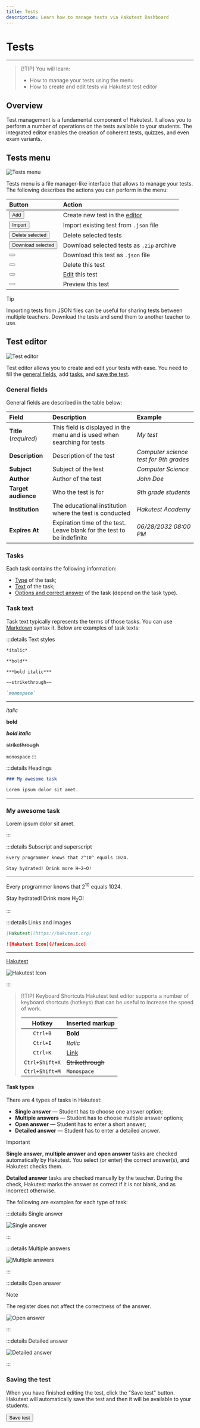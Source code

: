 ```yaml
---
title: Tests
description: Learn how to manage tests via Hakutest Dashboard
---
```


# Tests

---

> [!TIP] You will learn:
>
> -   How to manage your tests using the menu
> -   How to create and edit tests via Hakutest test editor

## Overview

Test management is a fundamental component of Hakutest. It allows you to
perform a number of operations on the tests available to your students. The
integrated editor enables the creation of coherent tests, quizzes, and even
exam variants.

## Tests menu

![Tests menu](./img/tests-menu.png)

Tests menu is a file manager-like interface that allows to manage your tests.
The following describes the actions you can perform in the menu:

| Button                                                                                         | Action                                        |
| :--------------------------------------------------------------------------------------------- | :-------------------------------------------- |
| <button class="button button__primary"><i class="i add"></i> Add</button>                      | Create new test in the [editor](#test-editor) |
| <button class="button button__primary"><i class="i import"></i> Import</button>                | Import existing test from `.json` file        |
| <button class="button button__danger"><i class="i trash-can"></i> Delete selected</button>     | Delete selected tests                         |
| <button class="button button__secondary"><i class="i download"></i> Download selected</button> | Download selected tests as `.zip` archive     |
| <button class="guide-action"><i class="i download"></i></button>                               | Download this test as `.json` file            |
| <button class="guide-action"><i class="i trash-can"></i></button>                              | Delete this test                              |
| <button class="guide-action"><i class="i edit"></i></button>                                   | [Edit](#test-editor) this test                |
| <button class="guide-action"><i class="i view"></i></button>                                   | Preview this test                             |

> [!TIP]
> Importing tests from JSON files can be useful for sharing tests between
> multiple teachers. Download the tests and send them to another teacher to
> use.

## Test editor

![Test editor](./img/test-editor.png)

Test editor allows you to create and edit your tests with ease. You need to
fill the [general fields](#general-fields), add [tasks](#tasks), and [save the
test](#saving-the-test).

### General fields

General fields are described in the table below:

| Field                  | Description                                                              | Example                                |
| :--------------------- | :----------------------------------------------------------------------- | :------------------------------------- |
| **Title** (_required_) | This field is displayed in the menu and is used when searching for tests | _My test_                              |
| **Description**        | Description of the test                                                  | _Computer science test for 9th grades_ |
| **Subject**            | Subject of the test                                                      | _Computer Science_                     |
| **Author**             | Author of the test                                                       | _John Doe_                             |
| **Target audience**    | Who the test is for                                                      | _9th grade students_                   |
| **Institution**        | The educational institution where the test is conducted                  | _Hakutest Academy_                     |
| **Expires At**         | Expiration time of the test. Leave blank for the test to be indefinite   | _06/28/2032 08:00 PM_                  |

### Tasks

Each task contains the following information:

-   [Type](#task-types) of the task;
-   [Text](#task-text) of the task;
-   [Options and correct answer](#task-types) of the task (depend on the task type).

### Task text

Task text typically represents the terms of those tasks. You can use
[Markdown](https://en.wikipedia.org/wiki/Markdown) syntax it. Below are
examples of task texts:

:::details Text styles

<!-- prettier-ignore-start -->
```markdown
*italic*

**bold**

***bold italic***

~~strikethrough~~

`monospace`
```
<!-- prettier-ignore-end -->

---

_italic_

**bold**

**_bold italic_**

~~strikethrough~~

`monospace`
:::

:::details Headings

```markdown
### My awesome task

Lorem ipsum dolor sit amet.
```

---

### My awesome task

Lorem ipsum dolor sit amet.

:::

:::details Subscript and superscript

```markdown
Every programmer knows that 2^10^ equals 1024.

Stay hydrated! Drink more H~2~O!
```

---

Every programmer knows that 2<sup>10</sup> equals 1024.

Stay hydrated! Drink more H<sub>2</sub>O!

:::

:::details Links and images

```markdown
[Hakutest](https://hakutest.org)

![Hakutest Icon](/favicon.ico)
```

---

[Hakutest](https://hakutest.org)

![Hakutest Icon](/favicon.ico)

:::

> [!TIP] Keyboard Shortcuts
> Hakutest test editor supports a number of keyboard shortcuts (hotkeys) that can be useful to increase the speed of work.
>
> |     Hotkey     | Inserted markup   |
> | :------------: | ----------------- |
> |    `Ctrl+B`    | **Bold**          |
> |    `Ctrl+I`    | _Italic_          |
> |    `Ctrl+K`    | [Link](#)         |
> | `Ctrl+Shift+X` | ~~Strikethrough~~ |
> | `Ctrl+Shift+M` | `Monospace`       |

#### Task types

There are 4 types of tasks in Hakutest:

-   **Single answer** &mdash; Student has to choose one answer option;
-   **Multiple answers** &mdash; Student has to choose multiple answer options;
-   **Open answer** &mdash; Student has to enter a short answer;
-   **Detailed answer** &mdash; Student has to enter a detailed answer.

> [!IMPORTANT]
>
> **Single answer**, **multiple answer** and **open answer** tasks are checked
> automatically by Hakutest. You select (or enter) the correct answer(s), and
> Hakutest checks them.
>
> **Detailed answer** tasks are checked manually by the teacher. During the
> check, Hakutest marks the answer as correct if it is not blank, and as
> incorrect otherwise.

The following are examples for each type of task:

:::details Single answer

![Single answer](./img/test-editor-task-single.png)

:::

:::details Multiple answers

![Multiple answers](./img/test-editor-task-multiple.png)

:::

:::details Open answer

> [!NOTE]
> The register does not affect the correctness of the answer.

![Open answer](./img/test-editor-task-open.png)

:::

:::details Detailed answer

![Detailed answer](./img/test-editor-task-detailed.png)

:::

### Saving the test

When you have finished editing the test, click the "Save test" button. Hakutest
will automatically save the test and then it will be available to your
students.

<button class="button button__secondary">Save test</button>
